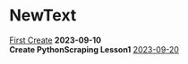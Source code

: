 # NewText
<u>First Create</u> __2023-09-10__
<br>
__Create PythonScraping Lesson1__ <u>2023-09-20</u>
